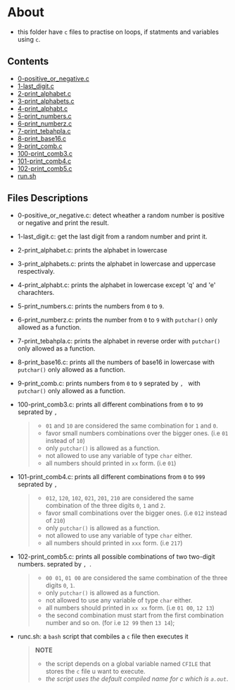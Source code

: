 # About
- this folder have `c` files to practise on loops, if statments and variables using `c`.

## Contents
- [0-positive_or_negative.c](./0-positive_or_negative.c)
- [1-last_digit.c](./1-last_digit.c)
- [2-print_alphabet.c](./2-print_alphabet.c)
- [3-print_alphabets.c](./3-print_alphabets.c)
- [4-print_alphabt.c](./4-print_alphabt.c)
- [5-print_numbers.c](./5-print_numbers.c)
- [6-print_numberz.c](./6-print_numberz.c)
- [7-print_tebahpla.c](./7-print_tebahpla.c)
- [8-print_base16.c](./8-print_base16.c)
- [9-print_comb.c](./9-print_comb.c)
- [100-print_comb3.c](./100-print_comb3.c)
- [101-print_comb4.c](./101-print_comb4.c)
- [102-print_comb5.c](./102-print_comb5.c)
- [run.sh](./runc.sh)

## Files Descriptions
- 0-positive_or_negative.c: detect wheather a random number is positive or negative and print the result.

- 1-last_digit.c: get the last digit from a random number and print it.

- 2-print_alphabet.c: prints the alphabet in lowercase

- 3-print_alphabets.c: prints the alphabet in lowercase and uppercase respectivaly.

- 4-print_alphabt.c: prints the alphabet in lowercase except 'q' and 'e' charachters.

- 5-print_numbers.c: prints the numbers from `0` to `9`.

- 6-print_numberz.c: prints the number from `0` to `9` with `putchar()` only allowed as a function.

- 7-print_tebahpla.c: prints the alphabet in reverse order with `putchar()` only allowed as a function.

- 8-print_base16.c: prints all the numbers of base16 in lowercase with `putchar()` only allowed as a function.

- 9-print_comb.c: prints numbers from `0` to `9` seprated by `, ` with `putchar()` only allowed as a function.

- 100-print_comb3.c: prints all different combinations from `0` to `99` seprated by `, `
    > - `01` and `10` are considered the same combination for `1` and `0`.
    > - favor small numbers combinations over the bigger ones. (i.e `01` instead of `10`)
    > - only `putchar()` is allowed as a function.
    > - not allowed to use any variable of type `char` either.
    > - all numbers should printed in `xx` form. (i.e `01`)

- 101-print_comb4.c: prints all different combinations from `0` to `999` seprated by `, `
    > - `012`, `120`, `102`, `021`, `201`, `210` are considered the same combination of the three digits `0`, `1` and `2`.
    > - favor small combinations over the bigger ones. (i.e `012` instead of `210`)
    > - only `putchar()` is allowed as a function.
    > - not allowed to use any variable of type `char` either.
    > - all numbers should printed in `xxx` form. (i.e `217`)

- 102-print_comb5.c: prints all possible combinations of two two-digit numbers. seprated by `, `.
    > - `00 01`, `01 00`  are considered the same combination of the three digits `0`, `1`.
    > - only `putchar()` is allowed as a function.
    > - not allowed to use any variable of type `char` either.
    > - all numbers should printed in `xx xx` form. (i.e `01 00`, `12 13`)
    > - the second combination must start from the first combination number and so on. (for i.e `12 99` then `13 14`);

- runc.sh: a `bash` script that combiles a `c` file then executes it
    > **NOTE**  
    > - the script depends on a global variable named `CFILE` that stores the `c` file u want to execute.  
    > - *the script uses the default compiled name for c which is `a.out`*.